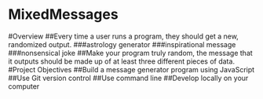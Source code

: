 # MixedMessages
#Overview
##Every time a user runs a program, they should get a new, randomized output.
###astrology generator
###inspirational message
###nonsensical joke
##Make your program truly random, the message that it outputs should be made up of at least three different pieces of data.
#Project Objectives
##Build a message generator program using JavaScript
##Use Git version control
##Use command line
##Develop locally on your computer
